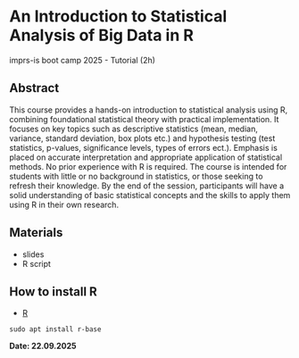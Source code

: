 # An Introduction to Statistical Analysis of Big Data in R
imprs-is boot camp 2025 - Tutorial (2h)

## Abstract
This course provides a hands-on introduction to statistical analysis using R, combining foundational statistical theory with practical implementation. It focuses on key topics such as descriptive statistics (mean, median, variance, standard deviation, box plots etc.) and hypothesis testing (test statistics, p-values, significance levels, types of errors ect.). Emphasis is placed on accurate interpretation and appropriate application of statistical methods. No prior experience with R is required. The course is intended for students with little or no background in statistics, or those seeking to refresh their knowledge. By the end of the session, participants will have a solid understanding of basic statistical concepts and the skills to apply them using R in their own research.

## Materials
- slides
- R script

## How to install R

- [R](https://www.R-project.org/)

```
sudo apt install r-base
```


**Date: 22.09.2025**
